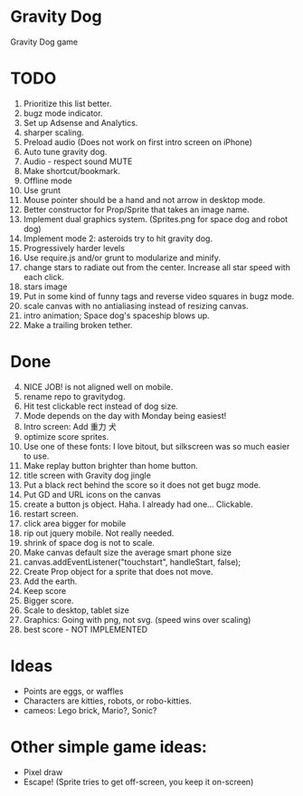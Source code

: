 Gravity Dog
===========

Gravity Dog game

# TODO
1. Prioritize this list better.
3. bugz mode indicator.
2. Set up Adsense and Analytics.
5. sharper scaling.
5. Preload audio (Does not work on first intro screen on iPhone)
6. Auto tune gravity dog.
7. Audio - respect sound MUTE
8. Make shortcut/bookmark.
9. Offline mode
10. Use grunt
3. Mouse pointer should be a hand and not arrow in desktop mode.
1. Better constructor for Prop/Sprite that takes an image name.
1. Implement dual graphics system.  (Sprites.png for space dog and robot dog)
1. Implement mode 2: asteroids try to hit gravity dog.
2. Progressively harder levels
2. Use require.js and/or grunt to modularize and minify.
1. change stars to radiate out from the center.  Increase all star speed with each click.
2. stars image
2. Put in some kind of funny <HTML> tags and reverse video squares in bugz mode.
5. scale canvas with no antialiasing instead of resizing canvas.
1. intro animation;  Space dog's spaceship blows up.
1. Make a trailing broken tether.

# Done
4. NICE JOB! is not aligned well on mobile.
1. rename repo to gravitydog.
4. Hit test clickable rect instead of dog size.
1. Mode depends on the day with Monday being easiest!
3. Intro screen:  Add 重力 犬
1. optimize score sprites.
2. Use one of these fonts: I love bitout, but silkscreen was so much easier to use.
1. Make replay button brighter than home button.
1. title screen with Gravity dog jingle
1. Put a black rect behind the score so it does not get bugz mode.
2. Put GD and URL icons on the canvas
6. create a button js object.  Haha.  I already had one... Clickable.
1. restart screen.
4. click area bigger for mobile
7. rip out jquery mobile.  Not really needed.
1. shrink of space dog is not to scale.
1. Make canvas default size the average smart phone size
1. canvas.addEventListener("touchstart", handleStart, false);
1. Create Prop object for a sprite that does not move.
6. Add the earth.
1. Keep score
1. Bigger score.
1. Scale to desktop, tablet size
1. Graphics: Going with png, not svg. (speed wins over scaling)
1. best score - NOT IMPLEMENTED

# Ideas
* Points are eggs, or waffles
* Characters are kitties, robots, or robo-kitties.
* cameos: Lego brick, Mario?, Sonic?

# Other simple game ideas:
* Pixel draw
* Escape!  (Sprite tries to get off-screen, you keep it on-screen)

